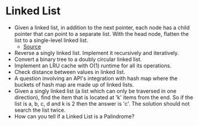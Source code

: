 # Linked List

* Given a linked list, in addition to the next pointer, each node has a child pointer that can point to a separate list. With the head node, flatten the list to a single-level linked list.
  * [Source](http://blog.gainlo.co/index.php/2016/06/12/flatten-a-linked-list/)
* Reverse a singly linked list. Implement it recursively and iteratively.
* Convert a binary tree to a doubly circular linked list.
* Implement an LRU cache with O(1) runtime for all its operations.
* Check distance between values in linked list.
* A question involving an API's integration with hash map where the buckets of hash map are made up of linked lists.
* Given a singly linked list (a list which can only be traversed in one direction), find the item that is located at 'k' items from the end. So if the list is a, b, c, d and k is 2 then the answer is 'c'. The solution should not search the list twice.
* How can you tell if a Linked List is a Palindrome?
